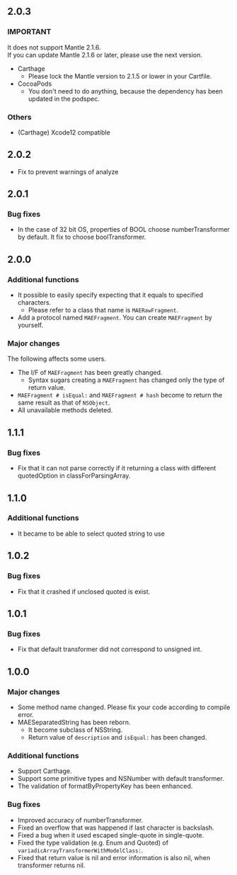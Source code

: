 ## 2.0.3

### IMPORTANT

It does not support Mantle 2.1.6.  
If you can update Mantle 2.1.6 or later, please use the next version.

- Carthage
  - Please lock the Mantle version to 2.1.5 or lower in your Cartfile.
- CocoaPods
  - You don't need to do anything, because the dependency has been updated in the podspec.

### Others

- (Carthage) Xcode12 compatible

## 2.0.2

- Fix to prevent warnings of analyze

## 2.0.1

### Bug fixes

- In the case of 32 bit OS, properties of BOOL choose numberTransformer by default. It fix to choose boolTransformer.

## 2.0.0

### Additional functions

- It possible to easily specify expecting that it equals to specified characters.
  - Please refer to a class that name is `MAERawFragment`.
- Add a protocol named `MAEFragment`. You can create `MAEFragment` by yourself.

### Major changes

The following affects some users.

- The I/F of `MAEFragment` has been greatly changed.
  - Syntax sugars creating a `MAEFragment` has changed only the type of return value.
- `MAEFragment # isEqual:` and `MAEFragment # hash` become to return the same result as that of `NSObject`.
- All unavailable methods deleted.

## 1.1.1

### Bug fixes

- Fix that it can not parse correctly if it returning a class with different quotedOption in classForParsingArray.

## 1.1.0

### Additional functions

- It became to be able to select quoted string to use

## 1.0.2

### Bug fixes

- Fix that it crashed if unclosed quoted is exist.

## 1.0.1

### Bug fixes

- Fix that default transformer did not correspond to unsigned int.

## 1.0.0

### Major changes

- Some method name changed. Please fix your code according to compile error.
- MAESeparatedString has been reborn.
  - It become subclass of NSString.
  - Return value of `description` and `isEqual:` has been changed.

### Additional functions

- Support Carthage.
- Support some primitive types and NSNumber with default transformer.
- The validation of formatByPropertyKey has been enhanced.

### Bug fixes

- Improved accuracy of numberTransformer.
- Fixed an overflow that was happened if last character is backslash.
- Fixed a bug when it used escaped single-quote in single-quote.
- Fixed the type validation (e.g. Enum and Quoted) of `variadicArrayTransformerWithModelClass:`.
- Fixed that return value is nil and error information is also nil, when transformer returns nil.
